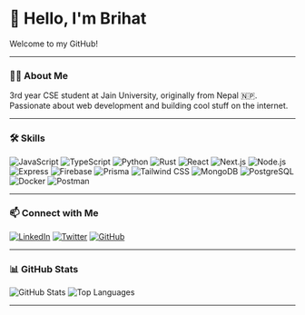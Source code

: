 # 👋 Hello, I'm Brihat  
Welcome to my GitHub!

---

### 👨‍💻 About Me  
3rd year CSE student at Jain University, originally from Nepal 🇳🇵.  
Passionate about web development and building cool stuff on the internet.

---

### 🛠️ Skills

![JavaScript](https://img.shields.io/badge/-JavaScript-F7DF1E?style=flat&logo=javascript&logoColor=black)
![TypeScript](https://img.shields.io/badge/-TypeScript-3178C6?style=flat&logo=typescript&logoColor=white)
![Python](https://img.shields.io/badge/-Python-3776AB?style=flat&logo=python&logoColor=white)
![Rust](https://img.shields.io/badge/-Rust-000000?style=flat&logo=rust&logoColor=white)
![React](https://img.shields.io/badge/-React-20232A?style=flat&logo=react)
![Next.js](https://img.shields.io/badge/-Next.js-000000?style=flat&logo=next.js)
![Node.js](https://img.shields.io/badge/-Node.js-339933?style=flat&logo=node.js)
![Express](https://img.shields.io/badge/-Express-000000?style=flat&logo=express&logoColor=white)
![Firebase](https://img.shields.io/badge/-Firebase-FFCA28?style=flat&logo=firebase)
![Prisma](https://img.shields.io/badge/-Prisma-2D3748?style=flat&logo=prisma)
![Tailwind CSS](https://img.shields.io/badge/-Tailwind_CSS-38B2AC?style=flat&logo=tailwind-css)
![MongoDB](https://img.shields.io/badge/-MongoDB-47A248?style=flat&logo=mongodb&logoColor=white)
![PostgreSQL](https://img.shields.io/badge/-PostgreSQL-316192?style=flat&logo=postgresql)
![Docker](https://img.shields.io/badge/-Docker-2496ED?style=flat&logo=docker&logoColor=white)
![Postman](https://img.shields.io/badge/-Postman-FF6C37?style=flat&logo=postman&logoColor=white)

---

### 📫 Connect with Me

[![LinkedIn](https://img.shields.io/badge/-LinkedIn-0A66C2?style=flat&logo=linkedin&logoColor=white)](https://www.linkedin.com/in/brihatbir-thapa-8b00b7286/)
[![Twitter](https://img.shields.io/badge/-Twitter-1DA1F2?style=flat&logo=twitter&logoColor=white)](https://x.com/thapa_brihat)
[![GitHub](https://img.shields.io/badge/-GitHub-333?style=flat&logo=github)](https://github.com/brihat2590)

---

### 📊 GitHub Stats

![GitHub Stats](https://github-readme-stats.vercel.app/api?username=brihat2590&show_icons=true&theme=radical)
![Top Languages](https://github-readme-stats.vercel.app/api/top-langs/?username=brihat2590&layout=compact)

---


